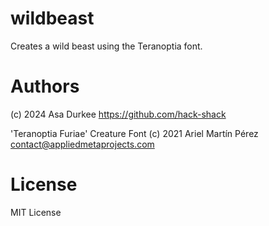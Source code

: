 # wildbeast
Creates a wild beast using the Teranoptia font.

# Authors
(c) 2024 Asa Durkee
https://github.com/hack-shack

'Teranoptia Furiae' Creature Font
(c) 2021 Ariel Martín Pérez
contact@appliedmetaprojects.com

# License
MIT License
